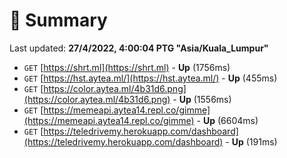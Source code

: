 # 📖 Summary
Last updated: **27/4/2022, 4:00:04 PTG "Asia/Kuala_Lumpur"**

- `GET` [https://shrt.ml](https://shrt.ml) - **Up** (1756ms)
- `GET` [https://hst.aytea.ml/](https://hst.aytea.ml/) - **Up** (455ms)
- `GET` [https://color.aytea.ml/4b31d6.png](https://color.aytea.ml/4b31d6.png) - **Up** (1556ms)
- `GET` [https://memeapi.aytea14.repl.co/gimme](https://memeapi.aytea14.repl.co/gimme) - **Up** (6604ms)
- `GET` [https://teledrivemy.herokuapp.com/dashboard](https://teledrivemy.herokuapp.com/dashboard) - **Up** (191ms)
